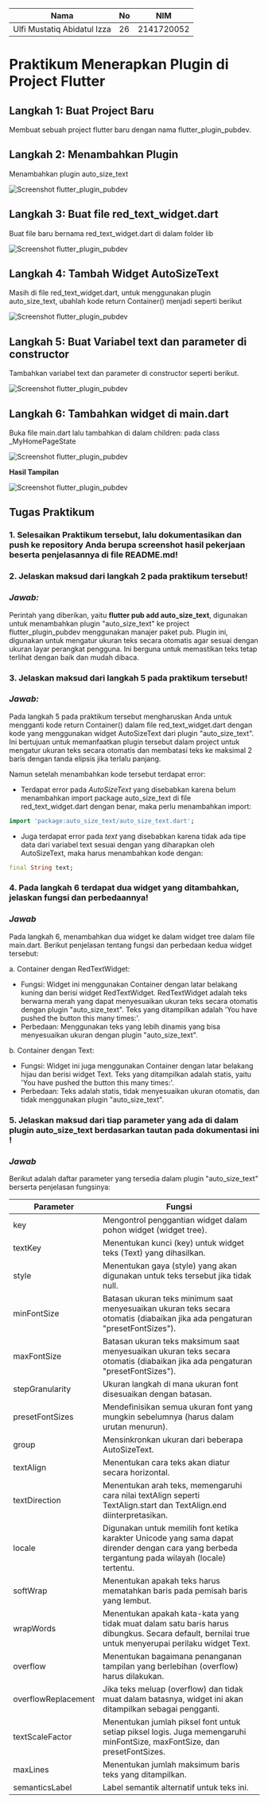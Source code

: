 | Nama                                | No | NIM        |
| ----------------------------------- | -- | ---------- |
| Ulfi Mustatiq Abidatul Izza         | 26 | 2141720052 |

# **Praktikum Menerapkan Plugin di Project Flutter**

## Langkah 1: Buat Project Baru

Membuat sebuah project flutter baru dengan nama flutter_plugin_pubdev.

## Langkah 2: Menambahkan Plugin

Menambahkan plugin auto_size_text

![Screenshot flutter_plugin_pubdev](./docs/2.png)

## Langkah 3: Buat file red_text_widget.dart

Buat file baru bernama red_text_widget.dart di dalam folder lib

![Screenshot flutter_plugin_pubdev](./docs/3.png)

## Langkah 4: Tambah Widget AutoSizeText

Masih di file red_text_widget.dart, untuk menggunakan plugin auto_size_text, ubahlah kode return Container() menjadi seperti berikut

![Screenshot flutter_plugin_pubdev](./docs/4.png)

## Langkah 5: Buat Variabel text dan parameter di constructor

Tambahkan variabel text dan parameter di constructor seperti berikut.

![Screenshot flutter_plugin_pubdev](./docs/5.png)

## Langkah 6: Tambahkan widget di main.dart

Buka file main.dart lalu tambahkan di dalam children: pada class _MyHomePageState

![Screenshot flutter_plugin_pubdev](./docs/6.png)

**Hasil Tampilan**

![Screenshot flutter_plugin_pubdev](./docs/hasil.png)

## **Tugas Praktikum**

### 1. Selesaikan Praktikum tersebut, lalu dokumentasikan dan push ke repository Anda berupa screenshot hasil pekerjaan beserta penjelasannya di file README.md!
### 2. Jelaskan maksud dari langkah 2 pada praktikum tersebut!

### ***Jawab:***

Perintah yang diberikan, yaitu **flutter pub add auto_size_text**, digunakan untuk menambahkan plugin "auto_size_text" ke project flutter_plugin_pubdev menggunakan manajer paket pub. Plugin ini, digunakan untuk mengatur ukuran teks secara otomatis agar sesuai dengan ukuran layar perangkat pengguna. Ini berguna untuk memastikan teks tetap terlihat dengan baik dan mudah dibaca.

### 3. Jelaskan maksud dari langkah 5 pada praktikum tersebut!

### ***Jawab:***

Pada langkah 5 pada praktikum tersebut mengharuskan Anda untuk mengganti kode return Container() dalam file red_text_widget.dart dengan kode yang menggunakan widget AutoSizeText dari plugin "auto_size_text". Ini bertujuan untuk memanfaatkan plugin tersebut dalam project untuk mengatur ukuran teks secara otomatis dan membatasi teks ke maksimal 2 baris dengan tanda elipsis jika terlalu panjang.

Namun setelah menambahkan kode tersebut terdapat error:
- Terdapat error pada *AutoSizeText* yang disebabkan karena belum menambahkan import package auto_size_text di file red_text_widget.dart dengan benar, maka perlu menambahkan import:
```dart
import 'package:auto_size_text/auto_size_text.dart';
```

- Juga terdapat error pada *text* yang disebabkan karena tidak ada tipe data dari variabel text sesuai dengan yang diharapkan oleh AutoSizeText, maka harus menambahkan kode dengan:
```dart
final String text;
```

### 4. Pada langkah 6 terdapat dua widget yang ditambahkan, jelaskan fungsi dan perbedaannya!

### ***Jawab***

Pada langkah 6, menambahkan dua widget ke dalam widget tree dalam file main.dart. Berikut penjelasan tentang fungsi dan perbedaan kedua widget tersebut:

a. Container dengan RedTextWidget:

- Fungsi: Widget ini menggunakan Container dengan latar belakang kuning dan berisi widget RedTextWidget. RedTextWidget adalah teks berwarna merah yang dapat menyesuaikan ukuran teks secara otomatis dengan plugin "auto_size_text". Teks yang ditampilkan adalah 'You have pushed the button this many times:'.
- Perbedaan: Menggunakan teks yang lebih dinamis yang bisa menyesuaikan ukuran dengan plugin "auto_size_text".

b. Container dengan Text:

- Fungsi: Widget ini juga menggunakan Container dengan latar belakang hijau dan berisi widget Text. Teks yang ditampilkan adalah statis, yaitu 'You have pushed the button this many times:'.
- Perbedaan: Teks adalah statis, tidak menyesuaikan ukuran otomatis, dan tidak menggunakan plugin "auto_size_text".

### 5. Jelaskan maksud dari tiap parameter yang ada di dalam plugin auto_size_text berdasarkan tautan pada dokumentasi ini !

### ***Jawab***

Berikut adalah daftar parameter yang tersedia dalam plugin "auto_size_text" berserta penjelasan fungsinya:

| Parameter            | Fungsi                                                           |
|----------------------|------------------------------------------------------------------|
| key                  | Mengontrol penggantian widget dalam pohon widget (widget tree).  |
| textKey              | Menentukan kunci (key) untuk widget teks (Text) yang dihasilkan. |
| style                | Menentukan gaya (style) yang akan digunakan untuk teks tersebut jika tidak null. |
| minFontSize          | Batasan ukuran teks minimum saat menyesuaikan ukuran teks secara otomatis (diabaikan jika ada pengaturan "presetFontSizes"). |
| maxFontSize          | Batasan ukuran teks maksimum saat menyesuaikan ukuran teks secara otomatis (diabaikan jika ada pengaturan "presetFontSizes"). |
| stepGranularity      | Ukuran langkah di mana ukuran font disesuaikan dengan batasan. |
| presetFontSizes      | Mendefinisikan semua ukuran font yang mungkin sebelumnya (harus dalam urutan menurun). |
| group                | Mensinkronkan ukuran dari beberapa AutoSizeText.               |
| textAlign            | Menentukan cara teks akan diatur secara horizontal.            |
| textDirection        | Menentukan arah teks, memengaruhi cara nilai textAlign seperti TextAlign.start dan TextAlign.end diinterpretasikan. |
| locale               | Digunakan untuk memilih font ketika karakter Unicode yang sama dapat dirender dengan cara yang berbeda tergantung pada wilayah (locale) tertentu. |
| softWrap             | Menentukan apakah teks harus mematahkan baris pada pemisah baris yang lembut. |
| wrapWords            | Menentukan apakah kata-kata yang tidak muat dalam satu baris harus dibungkus. Secara default, bernilai true untuk menyerupai perilaku widget Text. |
| overflow             | Menentukan bagaimana penanganan tampilan yang berlebihan (overflow) harus dilakukan. |
| overflowReplacement  | Jika teks meluap (overflow) dan tidak muat dalam batasnya, widget ini akan ditampilkan sebagai pengganti. |
| textScaleFactor      | Menentukan jumlah piksel font untuk setiap piksel logis. Juga memengaruhi minFontSize, maxFontSize, dan presetFontSizes. |
| maxLines             | Menentukan jumlah maksimum baris teks yang ditampilkan. |
| semanticsLabel       | Label semantik alternatif untuk teks ini.                       |
